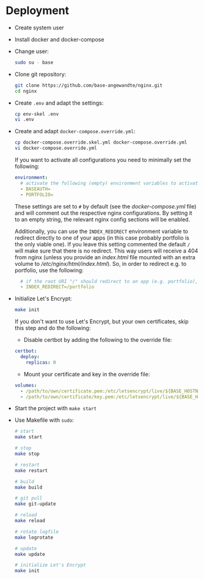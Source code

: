 # Deployment

- Create system user
- Install docker and docker-compose
- Change user:

  ```bash
  sudo su - base
  ```

- Clone git repository:

  ```bash
  git clone https://github.com/base-angewandte/nginx.git
  cd nginx
  ```

- Create `.env` and adapt the settings:

  ```bash
  cp env-skel .env
  vi .env
  ```

- Create and adapt `docker-compose.override.yml`:

  ```bash
  cp docker-compose.override.skel.yml docker-compose.override.yml
  vi docker-compose.override.yml
  ```

  If you want to activate all configurations you need to minimally set the following:

  ```yaml
  environment:
    # activate the following (empty) environment variables to activate those services
    - BASEAUTH=
    - PORTFOLIO=
  ```

  These settings are set to `#` by default (see the _docker-compose.yml_ file) and
  will comment out the respective nginx configurations. By setting it to an empty string,
  the relevant nginx config sections will be enabled.

  Additionally, you can use the `INDEX_REDIRECT` environment variable to redirect directly
  to one of your apps (in this case probably portfolio is the only viable one). If you leave
  this setting commented the default `/` will make sure that there is no redirect. This way
  users will receive a 404 from nginx (unless you provide an _index.html_ file mounted with an
  extra volume to _/etc/nginx/html/index.html_). So, in order to redirect e.g. to portfolio,
  use the following:

  ```yaml
    # if the root URI "/" should redirect to an app (e.g. portfolio), uncomment this and set it to /portfolio
    - INDEX_REDIRECT=/portfolio
  ```

- Initialize Let's Encrypt:

  ```bash
  make init
  ```

  If you don't want to use Let's Encrypt, but your own certificates, skip this step and do the following:

  - Disable certbot by adding the following to the override file:

  ```yaml
  certbot:
    deploy:
      replicas: 0
  ```

  - Mount your certificate and key in the override file:

  ```yaml
  volumes:
    - /path/to/own/certificate.pem:/etc/letsencrypt/live/${BASE_HOSTNAME}/fullchain.pem
    - /path/to/own/certificate/key.pem:/etc/letsencrypt/live/${BASE_HOSTNAME}/privkey.pem
  ```

- Start the project with `make start`

- Use Makefile with `sudo`:

  ```bash
  # start
  make start

  # stop
  make stop

  # restart
  make restart

  # build
  make build

  # git pull
  make git-update

  # reload
  make reload

  # rotate logfile
  make logrotate

  # update
  make update

  # initialize Let's Encrypt
  make init
  ```
